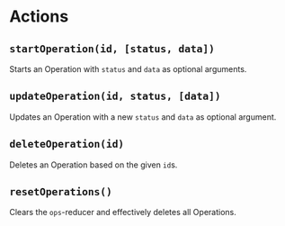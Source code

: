 # Actions

## `startOperation(id, [status, data])`

Starts an Operation with `status` and `data` as optional arguments.

## `updateOperation(id, status, [data])`

Updates an Operation with a new `status` and `data` as optional argument.

## `deleteOperation(id)`

Deletes an Operation based on the given `id`s.

## `resetOperations()`

Clears the `ops`-reducer and effectively deletes all Operations.
